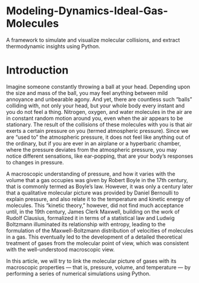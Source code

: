 # Modeling-Dynamics-Ideal-Gas-Molecules
A framework to simulate and visualize molecular collisions, and extract thermodynamic insights using Python.

# Introduction
Imagine someone constantly throwing a ball at your head. Depending upon the size and mass of the ball, you may feel anything between mild annoyance and unbearable agony. And yet, there are countless such “balls” colliding with, not only your head, but your whole body every instant and you do not feel a thing. Nitrogen, oxygen, and water molecules in the air are in constant random motion around you, even when the air appears to be stationary. The result of the collisions of these molecules with you is that air exerts a certain pressure on you (termed atmospheric pressure). Since we are “used to” the atmospheric pressure, it does not feel like anything out of the ordinary, but if you are ever in an airplane or a hyperbaric chamber, where the pressure deviates from the atmospheric pressure, you may notice different sensations, like ear-popping, that are your body’s responses to changes in pressure.

A macroscopic understanding of pressure, and how it varies with the volume that a gas occupies was given by Robert Boyle in the 17th century, that is commonly termed as Boyle’s law. However, it was only a century later that a qualitative molecular picture was provided by Daniel Bernoulli to explain pressure, and also relate it to the temperature and kinetic energy of molecules. This “kinetic theory,” however, did not find much acceptance until, in the 19th century, James Clerk Maxwell, building on the work of Rudolf Clausius, formalized it in terms of a statistical law and Ludwig Boltzmann illuminated its relationship with entropy, leading to the formulation of the Maxwell-Boltzmann distribution of velocities of molecules in a gas. This eventually led to the development of a detailed theoretical treatment of gases from the molecular point of view, which was consistent with the well-understood macroscopic view.

In this article, we will try to link the molecular picture of gases with its macroscopic properties — that is, pressure, volume, and temperature — by performing a series of numerical simulations using Python.